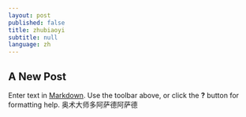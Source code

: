 ```yaml
---
layout: post
published: false
title: zhubiaoyi
subtitle: null
language: zh
---
```

## A New Post

Enter text in [Markdown](http://daringfireball.net/projects/markdown/). Use the toolbar above, or click the **?** button for formatting help.
奥术大师多阿萨德阿萨德